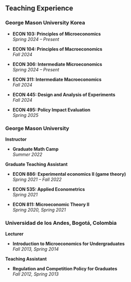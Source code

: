 ## Teaching Experience

### George Mason University Korea
- **ECON 103: Principles of Microeconomics**  
  *Spring 2024 – Present*

- **ECON 104: Principles of Macroeconomics**  
  *Fall 2024*

- **ECON 306: Intermediate Microeconomics**  
  *Spring 2024 – Present*

- **ECON 311: Intermediate Macroeconomics**  
  *Fall 2024*

- **ECON 445: Design and Analysis of Experiments**  
  *Fall 2024*

- **ECON 495: Policy Impact Evaluation**  
  *Spring 2025*

### George Mason University
**Instructor**
- **Graduate Math Camp**  
  *Summer 2022*

**Graduate Teaching Assistant**
- **ECON 886: Experimental economics II (game theory)**  
  *Spring 2021 – Fall 2022*

- **ECON 535: Applied Econometrics**  
  *Spring 2021*

- **ECON 811: Microeconomic Theory II**  
  *Spring 2020, Spring 2021*

### Universidad de los Andes, Bogotá, Colombia
**Lecturer**
- **Introduction to Microeconomics for Undergraduates**  
  *Fall 2013, Spring 2014*

**Teaching Assistant**
- **Regulation and Competition Policy for Graduates**  
  *Fall 2012, Spring 2013*

